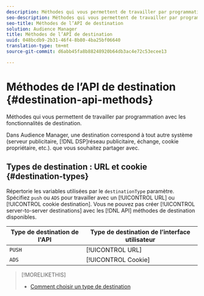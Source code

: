 ```yaml
---
description: Méthodes qui vous permettent de travailler par programmation avec les fonctionnalités de destination.
seo-description: Méthodes qui vous permettent de travailler par programmation avec les fonctionnalités de destination.
seo-title: Méthodes de l’API de destination
solution: Audience Manager
title: Méthodes de l’API de destination
uuid: 048bcdb9-2b31-46f4-8b80-4ba25bf06640
translation-type: tm+mt
source-git-commit: d6abb45fa8b88248920b64db3ac4e72c53ecee13

---
```



# Méthodes de l’API de destination {#destination-api-methods}

Méthodes qui vous permettent de travailler par programmation avec les fonctionnalités de destination.

<!-- c_destinations_api.xml -->

Dans Audience Manager, une destination correspond à tout autre système (serveur publicitaire, [!DNL DSP]réseau publicitaire, échange, cookie propriétaire, etc.). que vous souhaitez partager avec.

## Types de destination : URL et cookie {#destination-types}

Répertorie les variables utilisées par le `destinationType` paramètre. Spécifiez `push` ou `ADS` pour travailler avec un [!UICONTROL URL] ou [!UICONTROL cookie destination]. Vous ne pouvez pas créer [!UICONTROL server-to-server destinations] avec les [!DNL API] méthodes de destination disponibles.

<!-- r_destination_types.xml -->

| Type de destination de l'API | Type de destination de l’interface utilisateur |
|---|---|
| `PUSH` | [!UICONTROL URL] |
| `ADS` | [!UICONTROL Cookie] |

>[!MORELIKETHIS]
>
>* [Comment choisir un type de destination](../../../features/destinations/destinations.md)

